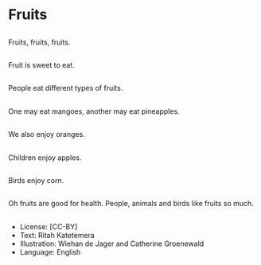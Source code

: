 # Fruits

##
Fruits, fruits, fruits.

##
Fruit is sweet to eat.

##
People eat different
types of fruits.

##
One may eat mangoes, another may eat pineapples.

##
We also enjoy oranges.

##
Children enjoy apples.

##
Birds enjoy corn.

##
Oh fruits are good for
health.
People, animals and
birds like fruits so
much.

##
* License: [CC-BY]
* Text: Ritah Katetemera
* Illustration: Wiehan de Jager and Catherine Groenewald
* Language: English
